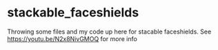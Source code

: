 # stackable_faceshields


Throwing some files and my code up here for stacable faceshields.
See https://youtu.be/N2x8NivGMOQ for more info
